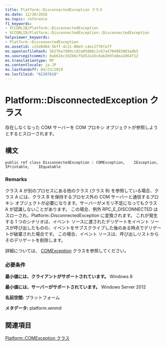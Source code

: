 ```yaml
---
title: Platform::DisconnectedException クラス
ms.date: 12/30/2016
ms.topic: reference
f1_keywords:
- VCCORLIB/Platform::DisconnectedException
- VCCORLIB/Platform::DisconnectedException::DisconnectedException
helpviewer_keywords:
- Platform::DisconnectedException
ms.assetid: c25e0d64-5bff-4c21-88e5-c4ec2776fa7f
ms.openlocfilehash: 56276a7d09cc82e05886c2c67a4784993083adb5
ms.sourcegitcommit: 0ab61bc3d2b6cfbd52a16c6ab2b97a8ea1864f12
ms.translationtype: MT
ms.contentlocale: ja-JP
ms.lasthandoff: 04/23/2019
ms.locfileid: "62387618"
---
```

# <a name="platformdisconnectedexception-class"></a>Platform::DisconnectedException クラス

存在しなくなった COM サーバーを COM プロキシ オブジェクトが参照しようとするとスローされます。

## <a name="syntax"></a>構文

```
public ref class DisconnectedException : COMException,    IException,    IPrintable,    IEquatable
```

### <a name="remarks"></a>Remarks

クラス A が別のプロセスにある他のクラス (クラス B) を参照している場合、クラス A には、クラス B を保持するプロセス外の COM サーバーと通信するプロキシ オブジェクトが必要になります。サーバーがメモリ不足になってもクラス A が認識しないことがあります。 この場合、例外 RPC_E_DISCONNECTED はスローされ、Platform::DisconnectedException に変換されます。 これが発生する 1 つのシナリオは、イベント ソースに渡されたデリゲートをイベント ソースが呼び出したものの、イベントをサブスクライブした後のある時点でデリゲートが破棄された場合です。 この場合、イベント ソースは、呼び出しリストからそのデリゲートを削除します。

詳細については、 [COMException](../cppcx/platform-comexception-class.md) クラスを参照してください。

### <a name="requirements"></a>必要条件

**最小値には、クライアントがサポートされています。** Windows 8

**最小値には、サーバーがサポートされています。** Windows Server 2012

**名前空間:** プラットフォーム

**メタデータ:** platform.winmd

## <a name="see-also"></a>関連項目

[Platform::COMException クラス](../cppcx/platform-comexception-class.md)
